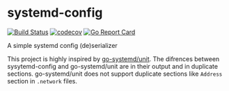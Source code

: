 # systemd-config

[![Build Status](https://www.travis-ci.com/javadh75/systemd-config.svg?branch=master)](https://www.travis-ci.com/javadh75/systemd-config)
[![codecov](https://codecov.io/gh/javadh75/systemd-config/branch/master/graph/badge.svg?token=OJLajmXJv4)](https://codecov.io/gh/javadh75/systemd-config)
[![Go Report Card](https://goreportcard.com/badge/github.com/javadh75/systemd-config)](https://goreportcard.com/report/github.com/javadh75/systemd-config)

A simple systemd config (de)serializer

This project is highly inspired by [go-systemd/unit](https://github.com/coreos/go-systemd/tree/main/unit). The difrences between sysytemd-config and go-systemd/unit are in their output and in duplicate sections. go-systemd/unit does not support duplicate sections like `Address` section in `.network` files.
